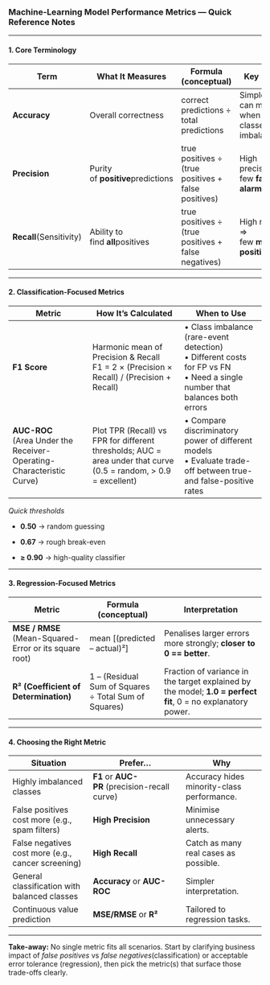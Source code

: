 ### Machine-Learning Model Performance Metrics — Quick Reference Notes

---

#### 1. Core Terminology

| Term                    | What It Measures                  | Formula (conceptual)                                | Key Point                                           |
| ----------------------- | --------------------------------- | --------------------------------------------------- | --------------------------------------------------- |
| **Accuracy**            | Overall correctness               | correct predictions ÷ total predictions             | Simple but can mislead when classes are imbalanced. |
| **Precision**           | Purity of **positive**predictions | true positives ÷ (true positives + false positives) | High precision ⇒ few **false alarms**.              |
| **Recall**(Sensitivity) | Ability to find **all**positives  | true positives ÷ (true positives + false negatives) | High recall ⇒ few **missed positives**.             |

---

#### 2. Classification-Focused Metrics

|Metric|How It’s Calculated|When to Use|
|---|---|---|
|**F1 Score**|Harmonic mean of Precision & Recall   <br>F1 = 2 × (Precision × Recall) / (Precision + Recall)|• Class imbalance (rare-event detection)   <br>• Different costs for FP vs FN   <br>• Need a single number that balances both errors|
|**AUC-ROC**  <br>(Area Under the Receiver-Operating-Characteristic Curve)|Plot TPR (Recall) vs FPR for different thresholds; AUC = area under that curve (0.5 = random, > 0.9 = excellent)|• Compare discriminatory power of different models   <br>• Evaluate trade-off between true- and false-positive rates|

_Quick thresholds_

- **0.50** → random guessing
    
- **0.67** → rough break-even
    
- **≥ 0.90** → high-quality classifier
    

---

#### 3. Regression-Focused Metrics

|Metric|Formula (conceptual)|Interpretation|
|---|---|---|
|**MSE / RMSE**  <br>(Mean-Squared-Error or its square root)|mean [(predicted – actual)²]|Penalises larger errors more strongly; **closer to 0 == better**.|
|**R² (Coefficient of Determination)**|1 – (Residual Sum of Squares ÷ Total Sum of Squares)|Fraction of variance in the target explained by the model; **1.0 = perfect fit**, 0 = no explanatory power.|

---

#### 4. Choosing the Right Metric

|Situation|Prefer…|Why|
|---|---|---|
|Highly imbalanced classes|**F1** or **AUC-PR** (precision-recall curve)|Accuracy hides minority-class performance.|
|False positives cost more (e.g., spam filters)|**High Precision**|Minimise unnecessary alerts.|
|False negatives cost more (e.g., cancer screening)|**High Recall**|Catch as many real cases as possible.|
|General classification with balanced classes|**Accuracy** or **AUC-ROC**|Simpler interpretation.|
|Continuous value prediction|**MSE/RMSE** or **R²**|Tailored to regression tasks.|

---

**Take-away:** No single metric fits all scenarios. Start by clarifying business impact of _false positives_ vs _false negatives_(classification) or acceptable error tolerance (regression), then pick the metric(s) that surface those trade-offs clearly.